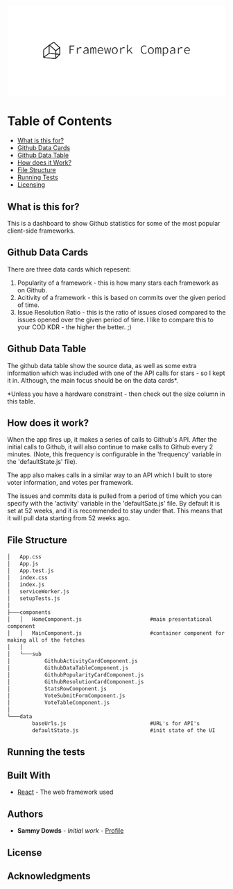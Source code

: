 <p align="center">
  <img src="https://github.com/sammydowds/client-side-compare/blob/master/public/cover.png" />
</p>

Table of Contents
======================

* [What is this for?](#what-is-this-for)
* [Github Data Cards](#github-data-cards)
* [Github Data Table](#github-data-table)
* [How does it Work?](#how-does-it-work)
* [File Structure](#file-structure)
* [Running Tests](#running-tests)
* [Licensing](#license)

## What is this for? 
This is a dashboard to show Github statistics for some of the most popular client-side frameworks. 

## Github Data Cards
There are three data cards which repesent: 
1) Popularity of a framework - this is how many stars each framework as on Github. 
2) Acitivity of a framework - this is based on commits over the given period of time. 
3) Issue Resolution Ratio - this is the ratio of issues closed compared to the issues opened over the given period of time. I like to compare this to your COD KDR - the higher the better. ;)

## Github Data Table
The github data table show the source data, as well as some extra information which was included with one of the API calls for stars - so I kept it in. Although, the main focus should be on the data cards*. 

*Unless you have a hardware constraint - then check out the size column in this table. 

## How does it work?
When the app fires up, it makes a series of calls to Github's API. After the initial calls to Github, it will also continue to make calls to Github every 2 minutes. (Note, this frequency is configurable in the 'frequency' variable in the 'defaultState.js' file). 

The app also makes calls in a similar way to an API which I built to store voter information, and votes per framework. 

The issues and commits data is pulled from a period of time which you can specify with the 'activity' variable in the 'defaultSate.js' file. By default it is set at 52 weeks, and it is recommended to stay under that. This means that it will pull data starting from 52 weeks ago. 

## File Structure 
    │   App.css
    │   App.js
    │   App.test.js
    │   index.css
    │   index.js
    │   serviceWorker.js
    │   setupTests.js
    │
    ├───components
    │   │   HomeComponent.js                      #main presentational component
    │   │   MainComponent.js                      #container component for making all of the fetches
    │   │
    │   └───sub
    │           GithubActivityCardComponent.js
    │           GithubDataTableComponent.js
    │           GithubPopularityCardComponent.js
    │           GithubResolutionCardComponent.js
    │           StatsRowComponent.js
    │           VoteSubmitFormComponent.js
    │           VoteTableComponent.js
    │
    └───data
            baseUrls.js                           #URL's for API's 
            defaultState.js                       #init state of the UI 

## Running the tests

## Built With

* [React](https://reactjs.org/docs/getting-started.html) - The web framework used

## Authors

* **Sammy Dowds** - *Initial work* - [Profile](https://github.com/sammydowds)

## License

## Acknowledgments
